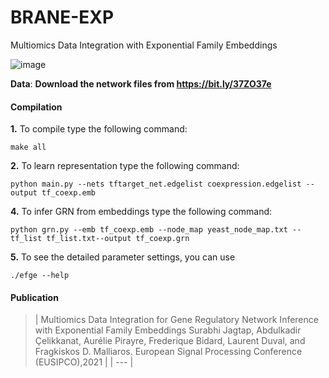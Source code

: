 # BRANE-EXP
Multiomics Data Integration with Exponential Family Embeddings

![image](https://user-images.githubusercontent.com/47250394/134910047-198cb9de-4b11-4664-a910-235eb91c1a5c.png)


**Data**:
**Download the network files from https://bit.ly/37ZO37e**

#### Compilation

**1.** To compile type the following command:
```
make all
```

**2.** To learn representation type the following command:
```
python main.py --nets tftarget_net.edgelist coexpression.edgelist --output tf_coexp.emb
```

**4.** To infer GRN from embeddings type the following command:
```
python grn.py --emb tf_coexp.emb --node_map yeast_node_map.txt --tf_list tf_list.txt--output tf_coexp.grn
```

**5.** To see the detailed parameter settings, you can use
```
./efge --help
```



#### Publication

>| Multiomics Data Integration for Gene Regulatory Network Inference with Exponential Family Embeddings
Surabhi Jagtap, Abdulkadir Çelikkanat, Aurélie Pirayre, Frederique Bidard, Laurent Duval, and Fragkiskos D. Malliaros.
European Signal Processing Conference (EUSIPCO),2021 | 
>| --- |



